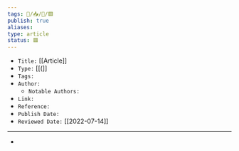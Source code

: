 ```yaml
---
tags: 🧠️/📥️/📰️/🟥️
publish: true
aliases: 
type: article
status: 🟥️
---
```


- `Title:` [[Article]]
- `Type:` [[(]]
- `Tags:` 
- `Author:` 
	- `Notable Authors:` 
- `Link:` 
- `Reference:` 
- `Publish Date:` 
- `Reviewed Date:` [[2022-07-14]]

---

- 
